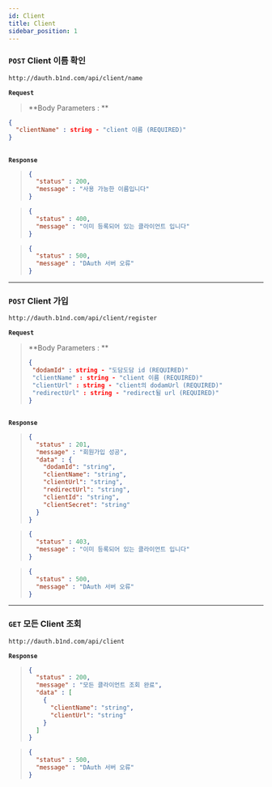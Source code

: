 ```yaml
---
id: Client
title: Client
sidebar_position: 1
---
```


### ```POST``` Client 이름 확인
```bash
http://dauth.b1nd.com/api/client/name
```

**```Request```**   
> **Body Parameters : **
```json
{
  "clientName" : string - "client 이름 (REQUIRED)"
}
```

##
**```Response```**
> ```json title="200 : OK"
> {
>   "status" : 200,
>   "message" : "사용 가능한 이름입니다"
> }
> ```

>```json title="400 : Bad Request"
> {
>   "status" : 400,
>   "message" : "이미 등록되어 있는 클라이언트 입니다"
> }
> ```

>```json title="500 : Internal Server Error"
> {
>   "status" : 500,
>   "message" : "DAuth 서버 오류"
> }
> ```

- - -

### ```POST``` Client 가입
```bash
http://dauth.b1nd.com/api/client/register
```

**```Request```**   
> **Body Parameters : **
> ```json
> {
>  "dodamId" : string - "도담도담 id (REQUIRED)"
>  "clientName" : string - "client 이름 (REQUIRED)"
>  "clientUrl" : string - "client의 dodamUrl (REQUIRED)"
>  "redirectUrl" : string - "redirect될 url (REQUIRED)"
> }
> ```

##
**```Response```**
> ```json title="200 : OK"
> {
>   "status" : 201,
>   "message" : "회원가입 성공",
>   "data" : {
>     "dodamId": "string",
>     "clientName": "string",
>     "clientUrl": "string",
>     "redirectUrl": "string",
>     "clientId": "string",
>     "clientSecret": "string"
>   }
> }
> ```

>```json title="403 : Forbidden"
> {
>   "status" : 403,
>   "message" : "이미 등록되어 있는 클라이언트 입니다"
> }
> ```

>```json title="500 : Internal Server Error"
> {
>   "status" : 500,
>   "message" : "DAuth 서버 오류"
> }
> ```

- - -

### ```GET``` 모든 Client 조회
```bash
http://dauth.b1nd.com/api/client
```

**```Response```**
> ```json title="200 : OK"
> {
>   "status" : 200,
>   "message" : "모든 클라이언트 조회 완료",
>   "data" : [
>     {
>       "clientName": "string",
>       "clientUrl": "string"  
>     }
>   ]
> }
> ```

>```json title="500 : Internal Server Error"
> {
>   "status" : 500,
>   "message" : "DAuth 서버 오류"
> }
> ```

##

